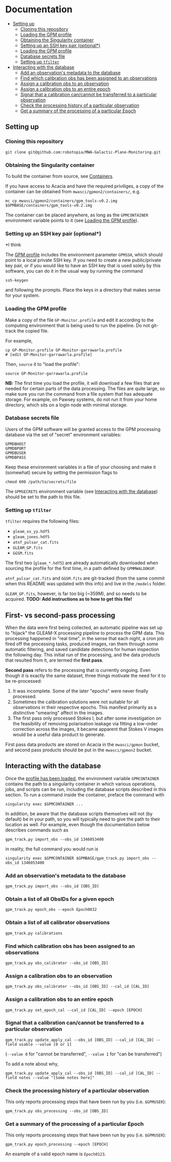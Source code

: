 # Documentation

- [Setting up](#setting-up)
  - [Cloning this repository](#cloning-this-repository)
  - [Loading the GPM profile](#loading-the-gpm-profile)
  - [Obtaining the Singularity container](#obtaining-the-singularity-container)
  - [Setting up an SSH key pair (optional\*)](#setting-up-an-ssh-key-pair-optional)
  - [Loading the GPM profile](#loading-the-gpm-profile)
  - [Database secrets file](#database-secrets-file)
  - [Setting up `tfilter`](#setting-up-tfilter)
- [Interacting with the database](#interacting-with-the-database)
  - [Add an observation's metadata to the database](#add-an-observations-metadata-to-the-database)
  - [Find which calibration obs has been assigned to an observations](#find-which-calibration-obs-has-been-assigned-to-an-observations)
  - [Assign a calibration obs to an observation](#assign-a-calibration-obs-to-an-observation)
  - [Assign a calibration obs to an entire epoch](#assign-a-calibration-obs-to-an-entire-epoch)
  - [Signal that a calibration can/cannot be transferred to a particular observation](#signal-that-a-calibration-cancannot-be-transferred-to-a-particular-observation)
  - [Check the processing history of a particular observation](#check-the-processing-history-of-a-particular-observation)
  - [Get a summary of the processing of a particular Epoch](#get-a-summary-of-the-processing-of-a-particular-epoch)

## Setting up

### Cloning this repository

```
git clone git@github.com:robotopia/MWA-Galactic-Plane-Monitoring.git
```

### Obtaining the Singularity container

To build the container from source, see [Containers](../containers).

If you have access to Acacia and have the required priviliges, a copy of the container can be obtained from `mwasci/gpmon2/containers/`, e.g.
```
mc cp mwasci/gpmon2/containers/gpm_tools-v0.2.img $GPMBASE/containers/gpm_tools-v0.2.img
```
The container can be placed anywhere, as long as the `GPMCONTAINER` environment variable points to it (see [Loading the GPM profile](#loading-the-gpm-profile)).

### Setting up an SSH key pair (optional\*)
\*I think

The [GPM profile](#loading-the-gpm-profile) includes the environment parameter `GPMSSH`, which should point to a local private SSH key.
If you need to create a new public/private key pair, or if you would like to have an SSH key that is used solely by this software, you can do it in the usual way by running the command
```
ssh-keygen
```
and following the prompts.
Place the keys in a directory that makes sense for your system.

### Loading the GPM profile

Make a copy of the file `GP-Monitor.profile` and edit it according to the computing environment that is being used to run the pipeline.
Do not git-track the copied file.

For example,

```
cp GP-Monitor.profile GP-Monitor-garrawarla.profile
# [edit GP-Monitor-garrawarla.profile]
```

Then, `source` it to "load the profile":

```
source GP-Monitor-garrawarla.profile
```

**NB:** The first time you load the profile, it will download a few files that are needed for certain parts of the data processing.
The files are quite large, so make sure you run the command from a file system that has adequate storage.
For example, on Pawsey systems, do not run it from your home directory, which sits on a login node with minimal storage.

### Database secrets file

Users of the GPM software will be granted access to the GPM processing database via the set of "secret" environment variables:
```
GPMDBHOST
GPMDBPORT
GPMDBUSER
GPMDBPASS
```

Keep these environment variables in a file of your choosing and make it (somewhat) secure by setting the permission flags to
```
chmod 600 /path/to/secrets/file
```

The `GPMSECRETS` environment variable (see [Interacting with the database](#interacting-with-the-database)) should be set to the path to this file.

### Setting up `tfilter`

`tfilter` requires the following files:

- `gleam_xx_yy.hdf5`
- `gleam_jones.hdf5`
- `atnf_pulsar_cat.fits`
- `GLEAM_GP.fits`
- `GGSM.fits`

The first two (`gleam_*.hdf5`) are already automatically downloaded when sourcing the profile for the first time, in a path defined by `GPMMWALOOKUP`.

`atnf_pulsar_cat.fits` and `GGSM.fits` are git-tracked (from the same commit when this README was updated with this info) and live in the `/models` folder.

`GLEAM_GP.fits`, however, is far too big (~359M), and so needs to be acquired. **TODO: Add instructions as to how to get this file!**

## First- vs second-pass processing

When the data were first being collected, an automatic pipeline was set up to "hijack" the GLEAM-X processing pipeline to process the GPM data.
This processing happened in "real time", in the sense that each night, a cron job fired off the processing tasks, produced images, ran them through some automatic filtering, and saved candidate detections for human inspection the following day.
This initial run of the processing, and the data products that resulted from it, are termed the **first pass**.

**Second pass** refers to the processing that is currently ongoing.
Even though it is exactly the same dataset, three things motivate the need for it to be re-processed:

1. It was incomplete. Some of the later "epochs" were never finally processed.
2. Sometimes the calibration solutions were not suitable for all observations in their respective epochs. This manifest primarily as a distinctive "smearing" affect in the images.
3. The first pass only processed Stokes I, but after some investigation on the feasibility of removing polarisation leakage via fitting a low-order correction across the images, it became apparent that Stokes V images would be a useful data product to generate.

First pass data products are stored on Acacia in the `mwasci/gpmon` bucket, and second pass products should be put in the `mwasci/gpmon2` bucket.

## Interacting with the database

Once the [profile has been loaded](#load-the-gpm-profile), the environment variable `GPMCONTAINER` contains the path to a singularity container in which various operations, jobs, and scripts can be run, including the database scripts described in this section.
To run a command inside the container, preface the command with
```
singularity exec $GPMCONTAINER ...
```
In addition, be aware that the database scripts themselves will not (by default) be in your path, so you will typically need to give the path to their location as well.
For example, even though the documentation below describes commands such as
```
gpm_track.py import_obs --obs_id 1346053400
```
in reality, the full command you would run is
```
singularity exec $GPMCONTAINER $GPMBASE/gpm_track.py import_obs --obs_id 1346053400
```

### Add an observation's metadata to the database

```
gpm_track.py import_obs --obs_id [OBS_ID]
```

### Obtain a list of all ObsIDs for a given epoch

```
gpm_track.py epoch_obs --epoch Epoch0032
```

### Obtain a list of all calibrator observations

```
gpm_track.py calibrations
```

### Find which calibration obs has been assigned to an observations

```
gpm_track.py obs_calibrator --obs_id [OBS_ID]
```

### Assign a calibration obs to an observation

```
gpm_track.py obs_calibrator --obs_id [OBS_ID] --cal_id [CAL_ID]
```

### Assign a calibration obs to an entire epoch

```
gpm_track.py set_epoch_cal --cal_id [CAL_ID] --epoch [EPOCH]
```

### Signal that a calibration can/cannot be transferred to a particular observation

```
gpm_track.py update_apply_cal --obs_id [OBS_ID] --cal_id [CAL_ID] --field usable --value [0 or 1]
```

(`--value 0` for "cannot be transferred", `--value 1` for "can be transferred")

To add a note about why,

```
gpm_track.py update_apply_cal --obs_id [OBS_ID] --cal_id [CAL_ID] --field notes --value "[Some notes here]"
```

### Check the processing history of a particular observation

This only reports processing steps that have been run by you (i.e. `$GPMUSER`):
```
gpm_track.py obs_processing --obs_id [OBS_ID]
```

### Get a summary of the processing of a particular Epoch

This only reports processing steps that have been run by you (i.e. `$GPMUSER`):
```
gpm_track.py epoch_processing --epoch [EPOCH]
```

An example of a valid epoch name is `Epoch0123`.
